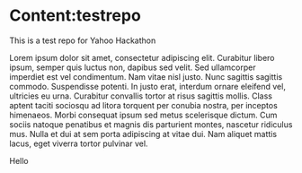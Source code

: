 Content:testrepo
========

This is a test repo for Yahoo Hackathon

Lorem ipsum dolor sit amet, consectetur adipiscing elit. Curabitur libero ipsum, semper quis luctus non, dapibus sed velit. Sed ullamcorper imperdiet est vel condimentum. Nam vitae nisl justo. Nunc sagittis sagittis commodo. Suspendisse potenti. In justo erat, interdum ornare eleifend vel, ultricies eu urna. Curabitur convallis tortor at risus sagittis mollis. Class aptent taciti sociosqu ad litora torquent per conubia nostra, per inceptos himenaeos. Morbi consequat ipsum sed metus scelerisque dictum. Cum sociis natoque penatibus et magnis dis parturient montes, nascetur ridiculus mus. Nulla et dui at sem porta adipiscing at vitae dui. Nam aliquet mattis lacus, eget viverra tortor pulvinar vel.


Hello 